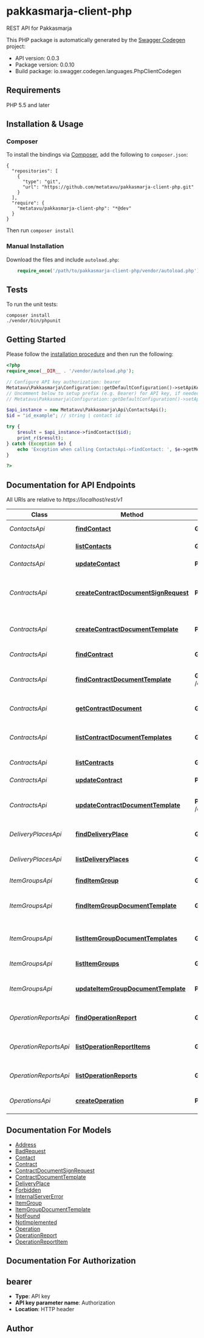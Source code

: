 # pakkasmarja-client-php
REST API for Pakkasmarja

This PHP package is automatically generated by the [Swagger Codegen](https://github.com/swagger-api/swagger-codegen) project:

- API version: 0.0.3
- Package version: 0.0.10
- Build package: io.swagger.codegen.languages.PhpClientCodegen

## Requirements

PHP 5.5 and later

## Installation & Usage
### Composer

To install the bindings via [Composer](http://getcomposer.org/), add the following to `composer.json`:

```
{
  "repositories": [
    {
      "type": "git",
      "url": "https://github.com/metatavu/pakkasmarja-client-php.git"
    }
  ],
  "require": {
    "metatavu/pakkasmarja-client-php": "*@dev"
  }
}
```

Then run `composer install`

### Manual Installation

Download the files and include `autoload.php`:

```php
    require_once('/path/to/pakkasmarja-client-php/vendor/autoload.php');
```

## Tests

To run the unit tests:

```
composer install
./vendor/bin/phpunit
```

## Getting Started

Please follow the [installation procedure](#installation--usage) and then run the following:

```php
<?php
require_once(__DIR__ . '/vendor/autoload.php');

// Configure API key authorization: bearer
Metatavu\Pakkasmarja\Configuration::getDefaultConfiguration()->setApiKey('Authorization', 'YOUR_API_KEY');
// Uncomment below to setup prefix (e.g. Bearer) for API key, if needed
// Metatavu\Pakkasmarja\Configuration::getDefaultConfiguration()->setApiKeyPrefix('Authorization', 'Bearer');

$api_instance = new Metatavu\Pakkasmarja\Api\ContactsApi();
$id = "id_example"; // string | contact id

try {
    $result = $api_instance->findContact($id);
    print_r($result);
} catch (Exception $e) {
    echo 'Exception when calling ContactsApi->findContact: ', $e->getMessage(), PHP_EOL;
}

?>
```

## Documentation for API Endpoints

All URIs are relative to *https://localhost/rest/v1*

Class | Method | HTTP request | Description
------------ | ------------- | ------------- | -------------
*ContactsApi* | [**findContact**](docs/Api/ContactsApi.md#findcontact) | **GET** /contacts/{id} | Find contact
*ContactsApi* | [**listContacts**](docs/Api/ContactsApi.md#listcontacts) | **GET** /contacts | Lists contacts
*ContactsApi* | [**updateContact**](docs/Api/ContactsApi.md#updatecontact) | **PUT** /contacts/{id} | Update contact
*ContractsApi* | [**createContractDocumentSignRequest**](docs/Api/ContractsApi.md#createcontractdocumentsignrequest) | **POST** /contracts/{id}/documents/{type}/signRequests | Requests contract document electronic signing
*ContractsApi* | [**createContractDocumentTemplate**](docs/Api/ContractsApi.md#createcontractdocumenttemplate) | **POST** /contracts/{contractId}/documentTemplates | Create contract document template
*ContractsApi* | [**findContract**](docs/Api/ContractsApi.md#findcontract) | **GET** /contracts/{id} | Find contract
*ContractsApi* | [**findContractDocumentTemplate**](docs/Api/ContractsApi.md#findcontractdocumenttemplate) | **GET** /contracts/{contractId}/documentTemplates/{contractDocumentTemplateId} | Find contract document template
*ContractsApi* | [**getContractDocument**](docs/Api/ContractsApi.md#getcontractdocument) | **GET** /contracts/{id}/documents/{type} | Returns contract document
*ContractsApi* | [**listContractDocumentTemplates**](docs/Api/ContractsApi.md#listcontractdocumenttemplates) | **GET** /contracts/{contractId}/documentTemplates | List contract document templates
*ContractsApi* | [**listContracts**](docs/Api/ContractsApi.md#listcontracts) | **GET** /contracts | Lists contracts
*ContractsApi* | [**updateContract**](docs/Api/ContractsApi.md#updatecontract) | **PUT** /contracts/{id} | Update contract
*ContractsApi* | [**updateContractDocumentTemplate**](docs/Api/ContractsApi.md#updatecontractdocumenttemplate) | **PUT** /contracts/{contractId}/documentTemplates/{contractDocumentTemplateId} | Updates contract document template
*DeliveryPlacesApi* | [**findDeliveryPlace**](docs/Api/DeliveryPlacesApi.md#finddeliveryplace) | **GET** /deliveryPlaces/{id} | Find delivery place
*DeliveryPlacesApi* | [**listDeliveryPlaces**](docs/Api/DeliveryPlacesApi.md#listdeliveryplaces) | **GET** /deliveryPlaces | Lists delivery places
*ItemGroupsApi* | [**findItemGroup**](docs/Api/ItemGroupsApi.md#finditemgroup) | **GET** /itemGroups/{id} | Find item group
*ItemGroupsApi* | [**findItemGroupDocumentTemplate**](docs/Api/ItemGroupsApi.md#finditemgroupdocumenttemplate) | **GET** /itemGroups/{itemGroupId}/documentTemplates/{id} | Find item group document template
*ItemGroupsApi* | [**listItemGroupDocumentTemplates**](docs/Api/ItemGroupsApi.md#listitemgroupdocumenttemplates) | **GET** /itemGroups/{itemGroupId}/documentTemplates | List item group document templates
*ItemGroupsApi* | [**listItemGroups**](docs/Api/ItemGroupsApi.md#listitemgroups) | **GET** /itemGroups | Lists item groups
*ItemGroupsApi* | [**updateItemGroupDocumentTemplate**](docs/Api/ItemGroupsApi.md#updateitemgroupdocumenttemplate) | **PUT** /itemGroups/{itemGroupId}/documentTemplates/{id} | Updates item group document template
*OperationReportsApi* | [**findOperationReport**](docs/Api/OperationReportsApi.md#findoperationreport) | **GET** /operationReports/{id} | Find operation report
*OperationReportsApi* | [**listOperationReportItems**](docs/Api/OperationReportsApi.md#listoperationreportitems) | **GET** /operationReports/{id}/items | List operation report items
*OperationReportsApi* | [**listOperationReports**](docs/Api/OperationReportsApi.md#listoperationreports) | **GET** /operationReports | List operation reports
*OperationsApi* | [**createOperation**](docs/Api/OperationsApi.md#createoperation) | **POST** /operations | Creates new operation


## Documentation For Models

 - [Address](docs/Model/Address.md)
 - [BadRequest](docs/Model/BadRequest.md)
 - [Contact](docs/Model/Contact.md)
 - [Contract](docs/Model/Contract.md)
 - [ContractDocumentSignRequest](docs/Model/ContractDocumentSignRequest.md)
 - [ContractDocumentTemplate](docs/Model/ContractDocumentTemplate.md)
 - [DeliveryPlace](docs/Model/DeliveryPlace.md)
 - [Forbidden](docs/Model/Forbidden.md)
 - [InternalServerError](docs/Model/InternalServerError.md)
 - [ItemGroup](docs/Model/ItemGroup.md)
 - [ItemGroupDocumentTemplate](docs/Model/ItemGroupDocumentTemplate.md)
 - [NotFound](docs/Model/NotFound.md)
 - [NotImplemented](docs/Model/NotImplemented.md)
 - [Operation](docs/Model/Operation.md)
 - [OperationReport](docs/Model/OperationReport.md)
 - [OperationReportItem](docs/Model/OperationReportItem.md)


## Documentation For Authorization


## bearer

- **Type**: API key
- **API key parameter name**: Authorization
- **Location**: HTTP header


## Author




